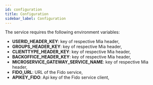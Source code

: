 ```yaml
---
id: configuration
title: Configuration
sidebar_label: Configuration
---
```

The service requires the following environment variables:

- **USERID_HEADER_KEY**: key of respective Mia header,
- **GROUPS_HEADER_KEY**: key of respective Mia header,
- **CLIENTTYPE_HEADER_KEY**: key of respective Mia header,
- **BACKOFFICE_HEADER_KEY**: key of respective Mia header,
- **MICROSERVICE_GATEWAY_SERVICE_NAME**: key of respective Mia header,
- **FIDO_URL**: URL of the Fido service,
- **APIKEY_FIDO**: Api key of the Fido service client,
